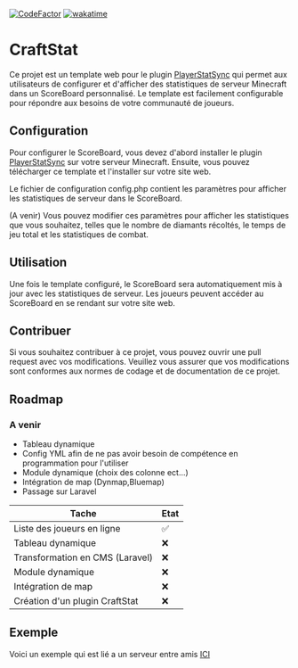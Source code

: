 [![CodeFactor](https://www.codefactor.io/repository/github/neikostream/craftstat/badge)](https://www.codefactor.io/repository/github/neikostream/craftstat)
[![wakatime](https://wakatime.com/badge/user/bcc24886-57d5-4f81-95f4-bbf928ab15a5/project/d09eebec-05a2-4858-a24a-33b51d3ff703.svg)](https://wakatime.com/badge/user/bcc24886-57d5-4f81-95f4-bbf928ab15a5/project/d09eebec-05a2-4858-a24a-33b51d3ff703)
# CraftStat
Ce projet est un template web pour le plugin [PlayerStatSync](https://www.spigotmc.org/resources/playerstatssync-1-9-x-1-19-x.86286/) qui permet aux utilisateurs de configurer et d'afficher des statistiques de serveur Minecraft dans un ScoreBoard personnalisé. Le template est facilement configurable pour répondre aux besoins de votre communauté de joueurs.

## Configuration
Pour configurer le ScoreBoard, vous devez d'abord installer le plugin [PlayerStatSync](https://www.spigotmc.org/resources/playerstatssync-1-9-x-1-19-x.86286/) sur votre serveur Minecraft. Ensuite, vous pouvez télécharger ce template et l'installer sur votre site web.

Le fichier de configuration config.php contient les paramètres pour afficher les statistiques de serveur dans le ScoreBoard. 

(A venir) Vous pouvez modifier ces paramètres pour afficher les statistiques que vous souhaitez, telles que le nombre de diamants récoltés, le temps de jeu total et les statistiques de combat.

## Utilisation
Une fois le template configuré, le ScoreBoard sera automatiquement mis à jour avec les statistiques de serveur. Les joueurs peuvent accéder au ScoreBoard en se rendant sur votre site web.

## Contribuer
Si vous souhaitez contribuer à ce projet, vous pouvez ouvrir une pull request avec vos modifications. Veuillez vous assurer que vos modifications sont conformes aux normes de codage et de documentation de ce projet.

## Roadmap

### A venir

- Tableau dynamique
- Config YML afin de ne pas avoir besoin de compétence en programmation pour l'utiliser
- Module dynamique (choix des colonne ect...)
- Intégration de map (Dynmap,Bluemap)
- Passage sur Laravel

| Tache | Etat          |
| ------- | ------------------ |
| Liste des joueurs en ligne   | ✅  |
| Tableau dynamique   | :x:  |
| Transformation en CMS  (Laravel) | :x:                |
| Module dynamique   | :x: |
| Intégration de map   | :x: |
| Création d'un plugin CraftStat   | :x:                |



## Exemple
Voici un exemple qui est lié a un serveur entre amis [ICI](https://mc.neiko.fr/)

